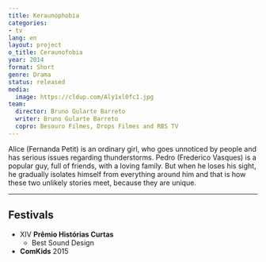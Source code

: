 ```yaml
---
title: Keraunophobia
categories:
- tv
lang: en
layout: project
o_title: Ceraunofobia
year: 2014
format: Short
genre: Drama
status: released
media:
  image: https://cldup.com/Aly1xl0fc1.jpg
team:
  director: Bruno Gularte Barreto
  writer: Bruno Gularte Barreto
  copro: Besouro Filmes, Drops Filmes and RBS TV
---
```


Alice (Fernanda Petit) is an ordinary girl, who goes unnoticed by people and has serious issues regarding thunderstorms. Pedro (Frederico Vasques) is a popular guy, full of friends, with a loving family. But when he loses his sight, he gradually isolates himself from everything around him and that is how these two unlikely stories meet, because they are unique.

---

## Festivals
* XIV **Prêmio Histórias Curtas**
  * Best Sound Design
* **ComKids** 2015
